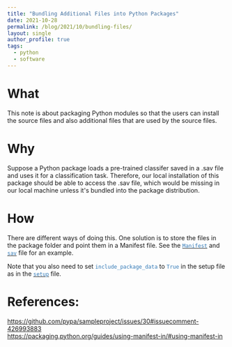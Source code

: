 ```yaml
---
title: "Bundling Additional Files into Python Packages"
date: 2021-10-28
permalink: /blog/2021/10/bundling-files/
layout: single
author_profile: true
tags:
  - python
  - software
---
```


What
======
This note is about packaging Python modules so that the users can install the source files and also additional files that are used by the source files. 


Why
======
Suppose a Python package loads a pre-trained classifer saved in a .sav file and uses it for a classification task. Therefore, our local installation of this package should be able to access the .sav file, which would be missing in our local machine unless it's bundled into the package distribution. 

How
======
There are different ways of doing this. One solution is to store the files in the package folder and point them in a Manifest file. See the [<span style="color:#337ab7">`Manifest`</span>](https://github.com/alan-turing-institute/ptype/blob/develop/Manifest.in) and [<span style="color:#337ab7">`sav`</span>](https://github.com/alan-turing-institute/ptype/blob/develop/ptype/LR.sav) file for an example.

Note that you also need to set <span style="color:#337ab7">`include_package_data`</span> to <span style="color:#337ab7">`True`</span> in the setup file as in the [<span style="color:#337ab7">`setup`</span>](https://github.com/alan-turing-institute/ptype/blob/develop/setup.py) file.

References:  
===========
<https://github.com/pypa/sampleproject/issues/30#issuecomment-426993883>  
<https://packaging.python.org/guides/using-manifest-in/#using-manifest-in>
